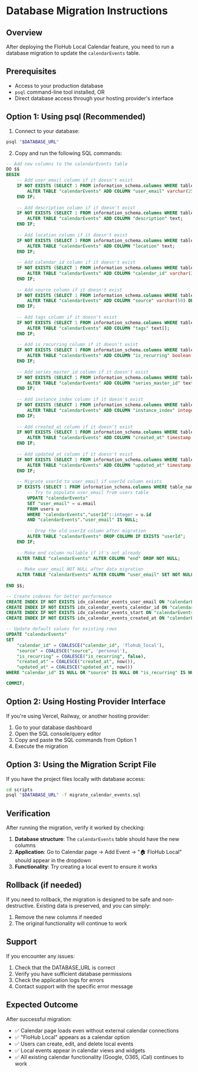 # Database Migration Instructions

## Overview
After deploying the FloHub Local Calendar feature, you need to run a database migration to update the `calendarEvents` table.

## Prerequisites
- Access to your production database
- `psql` command-line tool installed, OR
- Direct database access through your hosting provider's interface

## Option 1: Using psql (Recommended)

1. Connect to your database:
```bash
psql "$DATABASE_URL"
```

2. Copy and run the following SQL commands:

```sql
-- Add new columns to the calendarEvents table
DO $$ 
BEGIN
    -- Add user_email column if it doesn't exist
    IF NOT EXISTS (SELECT 1 FROM information_schema.columns WHERE table_name = 'calendarEvents' AND column_name = 'user_email') THEN
        ALTER TABLE "calendarEvents" ADD COLUMN "user_email" varchar(255);
    END IF;
    
    -- Add description column if it doesn't exist
    IF NOT EXISTS (SELECT 1 FROM information_schema.columns WHERE table_name = 'calendarEvents' AND column_name = 'description') THEN
        ALTER TABLE "calendarEvents" ADD COLUMN "description" text;
    END IF;
    
    -- Add location column if it doesn't exist
    IF NOT EXISTS (SELECT 1 FROM information_schema.columns WHERE table_name = 'calendarEvents' AND column_name = 'location') THEN
        ALTER TABLE "calendarEvents" ADD COLUMN "location" text;
    END IF;
    
    -- Add calendar_id column if it doesn't exist
    IF NOT EXISTS (SELECT 1 FROM information_schema.columns WHERE table_name = 'calendarEvents' AND column_name = 'calendar_id') THEN
        ALTER TABLE "calendarEvents" ADD COLUMN "calendar_id" varchar(255) DEFAULT 'flohub_local';
    END IF;
    
    -- Add source column if it doesn't exist
    IF NOT EXISTS (SELECT 1 FROM information_schema.columns WHERE table_name = 'calendarEvents' AND column_name = 'source') THEN
        ALTER TABLE "calendarEvents" ADD COLUMN "source" varchar(50) DEFAULT 'personal';
    END IF;
    
    -- Add tags column if it doesn't exist
    IF NOT EXISTS (SELECT 1 FROM information_schema.columns WHERE table_name = 'calendarEvents' AND column_name = 'tags') THEN
        ALTER TABLE "calendarEvents" ADD COLUMN "tags" text[];
    END IF;
    
    -- Add is_recurring column if it doesn't exist
    IF NOT EXISTS (SELECT 1 FROM information_schema.columns WHERE table_name = 'calendarEvents' AND column_name = 'is_recurring') THEN
        ALTER TABLE "calendarEvents" ADD COLUMN "is_recurring" boolean DEFAULT false;
    END IF;
    
    -- Add series_master_id column if it doesn't exist
    IF NOT EXISTS (SELECT 1 FROM information_schema.columns WHERE table_name = 'calendarEvents' AND column_name = 'series_master_id') THEN
        ALTER TABLE "calendarEvents" ADD COLUMN "series_master_id" text;
    END IF;
    
    -- Add instance_index column if it doesn't exist
    IF NOT EXISTS (SELECT 1 FROM information_schema.columns WHERE table_name = 'calendarEvents' AND column_name = 'instance_index') THEN
        ALTER TABLE "calendarEvents" ADD COLUMN "instance_index" integer;
    END IF;
    
    -- Add created_at column if it doesn't exist
    IF NOT EXISTS (SELECT 1 FROM information_schema.columns WHERE table_name = 'calendarEvents' AND column_name = 'created_at') THEN
        ALTER TABLE "calendarEvents" ADD COLUMN "created_at" timestamp with time zone DEFAULT now();
    END IF;
    
    -- Add updated_at column if it doesn't exist
    IF NOT EXISTS (SELECT 1 FROM information_schema.columns WHERE table_name = 'calendarEvents' AND column_name = 'updated_at') THEN
        ALTER TABLE "calendarEvents" ADD COLUMN "updated_at" timestamp with time zone DEFAULT now();
    END IF;
    
    -- Migrate userId to user_email if userId column exists
    IF EXISTS (SELECT 1 FROM information_schema.columns WHERE table_name = 'calendarEvents' AND column_name = 'userId') THEN
        -- Try to populate user_email from users table
        UPDATE "calendarEvents" 
        SET "user_email" = u.email 
        FROM users u 
        WHERE "calendarEvents"."userId"::integer = u.id 
        AND "calendarEvents"."user_email" IS NULL;
        
        -- Drop the old userId column after migration
        ALTER TABLE "calendarEvents" DROP COLUMN IF EXISTS "userId";
    END IF;
    
    -- Make end column nullable if it's not already
    ALTER TABLE "calendarEvents" ALTER COLUMN "end" DROP NOT NULL;
    
    -- Make user_email NOT NULL after data migration
    ALTER TABLE "calendarEvents" ALTER COLUMN "user_email" SET NOT NULL;
    
END $$;

-- Create indexes for better performance
CREATE INDEX IF NOT EXISTS idx_calendar_events_user_email ON "calendarEvents" ("user_email");
CREATE INDEX IF NOT EXISTS idx_calendar_events_calendar_id ON "calendarEvents" ("calendar_id");
CREATE INDEX IF NOT EXISTS idx_calendar_events_start ON "calendarEvents" USING GIN ("start");
CREATE INDEX IF NOT EXISTS idx_calendar_events_created_at ON "calendarEvents" ("created_at");

-- Update default values for existing rows
UPDATE "calendarEvents" 
SET 
    "calendar_id" = COALESCE("calendar_id", 'flohub_local'),
    "source" = COALESCE("source", 'personal'),
    "is_recurring" = COALESCE("is_recurring", false),
    "created_at" = COALESCE("created_at", now()),
    "updated_at" = COALESCE("updated_at", now())
WHERE "calendar_id" IS NULL OR "source" IS NULL OR "is_recurring" IS NULL OR "created_at" IS NULL OR "updated_at" IS NULL;

COMMIT;
```

## Option 2: Using Hosting Provider Interface

If you're using Vercel, Railway, or another hosting provider:

1. Go to your database dashboard
2. Open the SQL console/query editor
3. Copy and paste the SQL commands from Option 1
4. Execute the migration

## Option 3: Using the Migration Script File

If you have the project files locally with database access:

```bash
cd scripts
psql "$DATABASE_URL" -f migrate_calendar_events.sql
```

## Verification

After running the migration, verify it worked by checking:

1. **Database structure**: The `calendarEvents` table should have the new columns
2. **Application**: Go to Calendar page → Add Event → "🏠 FloHub Local" should appear in the dropdown
3. **Functionality**: Try creating a local event to ensure it works

## Rollback (if needed)

If you need to rollback, the migration is designed to be safe and non-destructive. Existing data is preserved, and you can simply:

1. Remove the new columns if needed
2. The original functionality will continue to work

## Support

If you encounter any issues:

1. Check that the DATABASE_URL is correct
2. Verify you have sufficient database permissions
3. Check the application logs for errors
4. Contact support with the specific error message

## Expected Outcome

After successful migration:
- ✅ Calendar page loads even without external calendar connections
- ✅ "FloHub Local" appears as a calendar option
- ✅ Users can create, edit, and delete local events
- ✅ Local events appear in calendar views and widgets
- ✅ All existing calendar functionality (Google, O365, iCal) continues to work